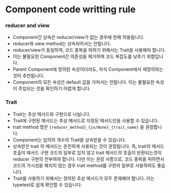 # Component code writting rule


### reducer and view
- Component간 상속은 reducer/view가 없는 경우에 한해 허용됩니다.
- reducer와 view method는 상속되어서는 안됩니다.
- reducer/view가 동일하여, 코드 중복을 피하기 위해서는 Trait을 사용해야 합니다.
- 이는 불필요한 Component간 의존성을 제거하여 코드 복잡도를 낮추기 위함입니다.
- Parent Component에 정의된 속성이더라도, 자식 Component에서 재정의하는것이 추천됩니다.
- Component의 모든 속성은 default 값을 가져서는 안됩니다. 이는 불필요한 속성이 주입되는 것을 확인하기 어렵게 합니다.


### Trait
- Trait는 추상 메서드와 구현으로 나뉩니다.
- Trait에 구현된 메서드는 추상 메서드로 지정된 메서드만을 사용할 수 있습니다.
- trait method 명은 `{reducer_method}_{in/None}_{trait_name}` 을 권장합니다.
- Component는 임의의 개수의 Trait을 상속받을 수 있습니다.
- 상속받은 trait 의 메서드는 온전하게 사용되는 것이 권장됩니다. 즉, trait의 메서드 호출이 메서드 구현 코드의 일부로 있지 않고 trait 메서드의 호출이 반환되는것이 reducer 구현의 전부여야 합니다. 다만 이는 권장 사항으로, 코드 중복을 피하면서 코드의 가시성을 해치지 않는 경우 trait method를 구현의 일부로 사용하여도 좋습니다.
- Trait를 사용하기 위해서는 정의된 추상 메서드가 모두 존재해야 합니다. 이는 typetest로 쉽게 확인할 수 있습니다.
